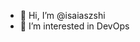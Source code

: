 - 👋 Hi, I’m @isaiaszshi
- 👀 I’m interested in DevOps

<!---
isaiaszshi/isaiaszshi is a ✨ special ✨ repository because its `README.md` (this file) appears on your GitHub profile.
You can click the Preview link to take a look at your changes.
--->
